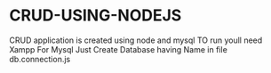 # CRUD-USING-NODEJS

CRUD application is created using node and mysql
TO run youll need Xampp For Mysql
Just Create Database having Name in  file db.connection.js 
